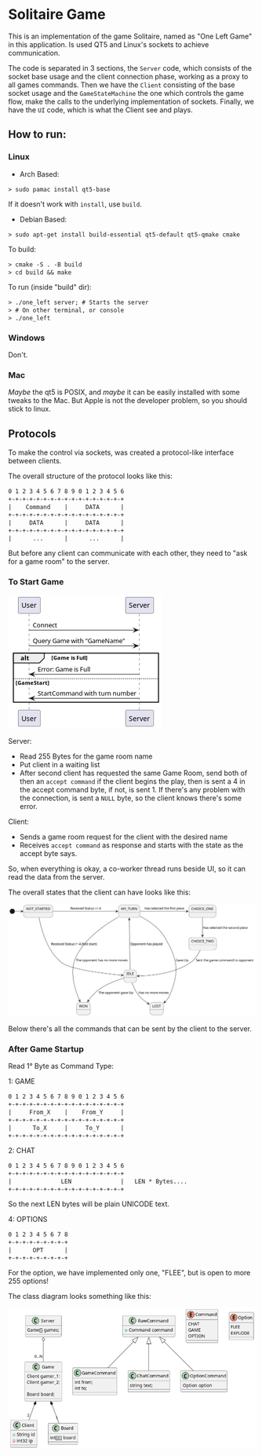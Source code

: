 # Solitaire Game

This is an implementation of the game Solitaire, named as "One Left Game" in this
application. Is used QT5 and Linux's sockets to achieve communication.

The code is separated in 3 sections, the `Server` code, which consists of the socket base usage
and the client connection phase, working as a proxy to all games commands. Then we have the `Client`
consisting of the base socket usage and the `GameStateMachine` the one which controls the
game flow, make the calls to the underlying implementation of sockets. Finally, we have
the `UI` code, which is what the Client see and plays.

## How to run:

### Linux

- Arch Based:

```
> sudo pamac install qt5-base 
```

If it doesn't work with `install`, use `build`.

- Debian Based:

```
> sudo apt-get install build-essential qt5-default qt5-qmake cmake
```

To build:
```
> cmake -S . -B build
> cd build && make
```

To run (inside "build" dir):
```
> ./one_left server; # Starts the server
> # On other terminal, or console
> ./one_left
```

### Windows

Don't.

### Mac

_Maybe_ the qt5 is POSIX, and _maybe_ it can be easily installed with some tweaks to the Mac.
But Apple is not the developer problem, so you should stick to linux.

## Protocols

To make the control via sockets, was created a protocol-like interface between clients.

The overall structure of the protocol looks like this:

```
0 1 2 3 4 5 6 7 8 9 0 1 2 3 4 5 6
+-+-+-+-+-+-+-+-+-+-+-+-+-+-+-+-+
|    Command    |     DATA      |
+-+-+-+-+-+-+-+-+-+-+-+-+-+-+-+-+
|     DATA      |     DATA      |
+-+-+-+-+-+-+-+-+-+-+-+-+-+-+-+-+
|      ...      |      ...      |
```

But before any client can communicate with each other, they need to "ask for a game room"
to the server.

### To Start Game

![StateMachine](./resources/ConnectionSetup.png)

Server:

- Read 255 Bytes for the game room name
- Put client in a waiting list
- After second client has requested the same Game Room, send both of then an `accept command`
  if the client begins the play, then is sent a 4 in the accept command byte, if not, is sent 1. If there's any
  problem with the connection, is sent a `NULL` byte, so the client knows there's some
  error.

Client:

- Sends a game room request for the client with the desired name
- Receives `accept command` as response and starts with the state as the accept byte
  says.

So, when everything is okay, a co-worker thread runs beside UI, so it can read the data from the
server.

The overall states that the client can have looks like this:

![StateMachine](./resources/GameStateMachine.png)

Below there's all the commands that can be sent by the client to the server.

### After Game Startup

Read 1° Byte as Command Type:

1: GAME

```
0 1 2 3 4 5 6 7 8 9 0 1 2 3 4 5 6
+-+-+-+-+-+-+-+-+-+-+-+-+-+-+-+-+
|     From_X    |    From_Y     |
+-+-+-+-+-+-+-+-+-+-+-+-+-+-+-+-+
|      To_X     |     To_Y      |
+-+-+-+-+-+-+-+-+-+-+-+-+-+-+-+-+
```

2: CHAT

```
0 1 2 3 4 5 6 7 8 9 0 1 2 3 4 5 6
+-+-+-+-+-+-+-+-+-+-+-+-+-+-+-+-+
|              LEN              |   LEN * Bytes....
+-+-+-+-+-+-+-+-+-+-+-+-+-+-+-+-+
```

So the next LEN bytes will be plain UNICODE text.

4: OPTIONS

```
0 1 2 3 4 5 6 7 8
+-+-+-+-+-+-+-+-+
|      OPT      |
+-+-+-+-+-+-+-+-+
```

For the option, we have implemented only one, "FLEE", but is open to more 255 options!

The class diagram looks something like this:

![ServerAndClient](./resources/ServerAndClientClassDiagram.png)
